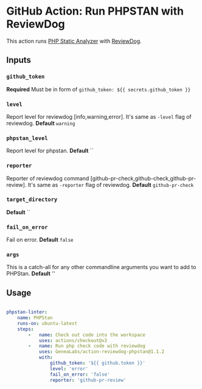 # GitHub Action: Run PHPSTAN with ReviewDog
This action runs [PHP Static Analyzer](https://phpstan.org) with [ReviewDog](https://github.com/reviewdog/reviewdog).

## Inputs
### `github_token`
**Required** Must be in form of `github_token: ${{ secrets.github_token }}`

### `level`
Report level for reviewdog [info,warning,error]. It's same as `-level` flag of reviewdog.
**Default** `warning`

### `phpstan_level`
Report level for phpstan.
**Default** ``

### `reporter`
Reporter of reviewdog command [github-pr-check,github-check,github-pr-review]. It's same as `-reporter` flag of reviewdog.
**Default** `github-pr-check`

### `target_directory`
**Default** ``

### `fail_on_error`
Fail on error.
**Default** `false`

### `args`
This is a catch-all for any other commandline arguments you want to add to PHPStan.
**Default** ''

## Usage
```yml

phpstan-linter:
    name: PHPStan
    runs-on: ubuntu-latest
    steps:
        -   name: Check out code into the workspace
            uses: actions/checkout@v2
        -   name: Run php check code with reviewdog
            uses: GeneaLabs/action-reviewdog-phpstan@1.1.2
            with:
                github_token: '${{ github.token }}'
                level: 'error'
                fail_on_error: 'false'
                reporter: 'github-pr-review'
```

